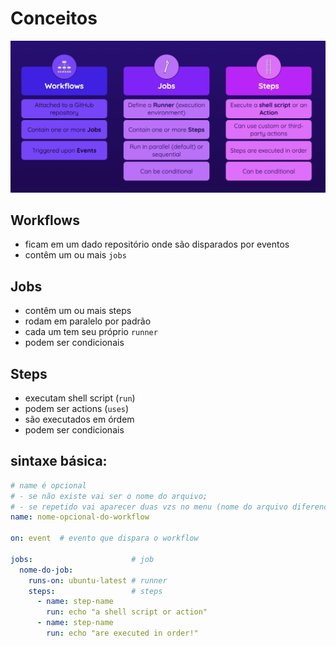 # Conceitos

![jobs](<../assets/Screenshot from 2025-06-13 13-51-11.png>)

## Workflows

- ficam em um dado repositório onde são disparados por eventos
- contêm um ou mais `jobs`

## Jobs

- contêm um ou mais steps
- rodam em paralelo por padrão
- cada um tem seu próprio `runner`
- podem ser condicionais

## Steps

- executam shell script (`run`)
- podem ser actions (`uses`)
- são executados em órdem
- podem ser condicionais

## sintaxe básica:

```yaml
# name é opcional
# - se não existe vai ser o nome do arquivo;
# - se repetido vai aparecer duas vzs no menu (nome do arquivo diferencía);
name: nome-opcional-do-workflow

on: event  # evento que dispara o workflow

jobs:                      # job
  nome-do-job:
    runs-on: ubuntu-latest # runner
    steps:                 # steps
      - name: step-name
        run: echo "a shell script or action"
      - name: step-name
        run: echo "are executed in order!"
```

